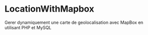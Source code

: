 # LocationWithMapbox
Gerer dynamiquement une carte de geolocalisation avec MapBox en utilisant PHP et MySQL
